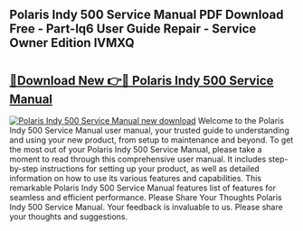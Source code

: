 ## Polaris Indy 500 Service Manual PDF Download Free - Part-lq6 User Guide Repair - Service Owner Edition lVMXQ

# <h2><a href="http://bc65129.oget.top/?id=Polaris+Indy+500+Service+Manual">🔗Download New 👉🔴 Polaris Indy 500 Service Manual</a></h2>

[![Polaris Indy 500 Service Manual new download](https://i.imgur.com/5g1atiW.png)](http://bc65129.oget.top/?id=Polaris+Indy+500+Service+Manual)
Welcome to the Polaris Indy 500 Service Manual user manual, your trusted guide to understanding and using your new product, from setup to maintenance and beyond. To get the most out of your Polaris Indy 500 Service Manual, please take a moment to read through this comprehensive user manual. It includes step-by-step instructions for setting up your product, as well as detailed information on how to use its various features and capabilities. This remarkable Polaris Indy 500 Service Manual features list of features for seamless and efficient performance. Please Share Your Thoughts Polaris Indy 500 Service Manual. Your feedback is invaluable to us. Please share your thoughts and suggestions.
